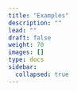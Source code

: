 ```yaml
---
title: "Examples"
description: ""
lead: ""
draft: false
weight: 70
images: []
type: docs
sidebar:
  collapsed: true
---
```

